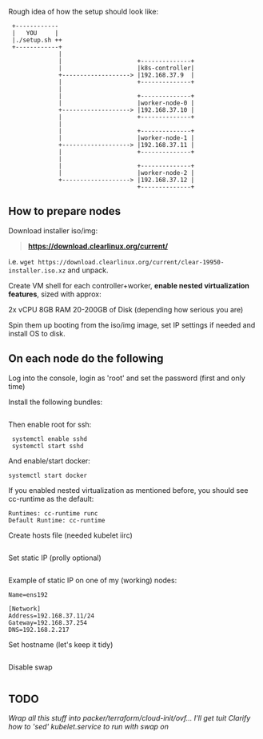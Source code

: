 Rough idea of how the setup should look like:
```
 +------------
 |   YOU     |
 |./setup.sh ++
 +------------+
              |
              |                     +--------------+
              |                     |k8s-controller|
              +-------------------> |192.168.37.9  |
              |                     +--------------+
              |
              |                     +--------------+
              |                     |worker-node-0 |
              +-------------------> |192.168.37.10 |
              |                     +--------------+
              |
              |                     +--------------+
              |                     |worker-node-1 |
              +-------------------> |192.168.37.11 |
              |                     +--------------+
              |
              |                     +--------------+
              |                     |worker-node-2 |
              +-------------------> |192.168.37.12 |
                                    +--------------+
```

## How to prepare nodes

Download installer iso/img:

>**https://download.clearlinux.org/current/**

i.e. ```wget https://download.clearlinux.org/current/clear-19950-installer.iso.xz``` and unpack.

Create VM shell for each controller+worker, **enable nested virtualization features**, sized with approx:

  2x vCPU
  8GB RAM
  20-200GB of Disk (depending how serious you are)

Spin them up booting from the iso/img image, set IP settings if needed and install OS to disk.

**On each node do the following**
---------------------------------

Log into the console, login as 'root' and set the password (first and only time)

Install the following bundles:

```swupd bundle-add sysadmin-basic network-basic containers-virt
```

Then enable root for ssh:

```echo "PermitRootLogin yes" >> /etc/ssh/sshd_config
 systemctl enable sshd
 systemctl start sshd
```

And enable/start docker:

```systemctl enable docker
systemctl start docker
```

If you enabled nested virtualization as mentioned before, you should see cc-runtime as the default:

```$ docker info | grep Runtime
Runtimes: cc-runtime runc
Default Runtime: cc-runtime
```

Create hosts file (needed kubelet iirc)

```touch /etc/hosts
```

Set static IP (prolly optional)

```mkdir -p /etc/systemd/network && vim /etc/systemd/network/50-static.network
```

Example of static IP on one of my (working) nodes:

```[Match]
Name=ens192

[Network]
Address=192.168.37.11/24
Gateway=192.168.37.254
DNS=192.168.2.217
```

Set hostname (let's keep it tidy)

```hostnamectl set-hostname k8s-controller
```

Disable swap

```swapoff -a
```

## TODO

_Wrap all this stuff into packer/terraform/cloud-init/ovf... I'll get tuit_
_Clarify how to 'sed' kubelet.service to run with swap on_
